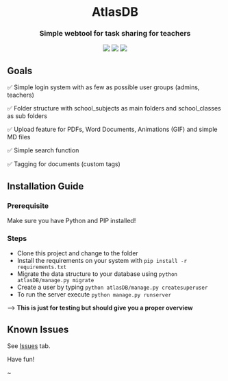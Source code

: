 <h1 align="center">AtlasDB</h1>
<h3 align="center">Simple webtool for task sharing for teachers</h3>

<p align="center">
<a href="https://github.com/creyD/atlasDB/blob/master/LICENSE.md"><img src="https://img.shields.io/github/license/creyD/atlasDB"></a>
<a href="http://atlasdb.de"><img src="https://img.shields.io/website/http/atlasdb.de.svg?down_color=red&down_message=offline&up_message=online"></a>
<a href="https://github.com/creyD/atlasDB/issues"><img src="https://img.shields.io/github/issues/creyD/atlasDB.svg"></a>
</p>

## Goals

:white_check_mark: Simple login system with as few as possible user groups (admins, teachers)

:white_check_mark: Folder structure with school_subjects as main folders and school_classes as sub folders

:white_check_mark: Upload feature for PDFs, Word Documents, Animations (GIF) and simple MD files

:white_check_mark: Simple search function

:white_check_mark: Tagging for documents (custom tags)


## Installation Guide

### Prerequisite

Make sure you have Python and PIP installed!

### Steps

- Clone this project and change to the folder
- Install the requirements on your system with `pip install -r requirements.txt`
- Migrate the data structure to your database using `python atlasDB/manage.py migrate`
- Create a user by typing `python atlasDB/manage.py createsuperuser`
- To run the server execute `python manage.py runserver`

--> **This is just for testing but should give you a proper overview**

## Known Issues

See [Issues](https://github.com/creyD/atlasDB/issues) tab.


Have fun!

~
